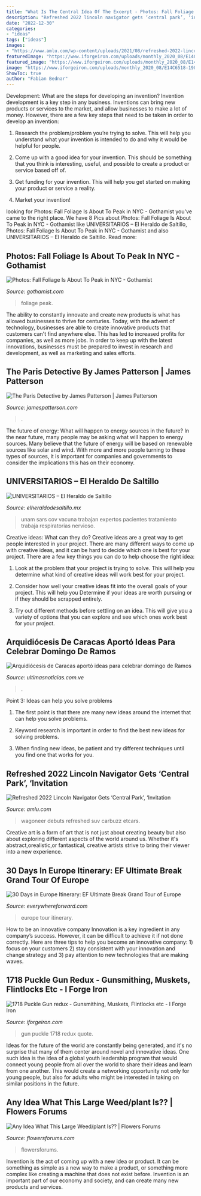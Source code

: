 ```yaml
---
title: "What Is The Central Idea Of The Excerpt - Photos: Fall Foliage Is About To Peak In Nyc"
description: "Refreshed 2022 lincoln navigator gets ‘central park’, ‘invitation"
date: "2022-12-30"
categories:
- "ideas"
tags: ["ideas"]
images:
- "https://www.amlu.com/wp-content/uploads/2021/08/refreshed-2022-lincoln-navigator-gets-central-park-invitation-black-label-variants44-768x432.jpg"
featuredImage: "https://www.iforgeiron.com/uploads/monthly_2020_08/E14C6518-198B-42AA-9113-B42CD44ED9EC.jpeg.af1d5afaab8010102a6acf52320ac001.jpeg"
featured_image: "https://www.iforgeiron.com/uploads/monthly_2020_08/E14C6518-198B-42AA-9113-B42CD44ED9EC.jpeg.af1d5afaab8010102a6acf52320ac001.jpeg"
image: "https://www.iforgeiron.com/uploads/monthly_2020_08/E14C6518-198B-42AA-9113-B42CD44ED9EC.jpeg.af1d5afaab8010102a6acf52320ac001.jpeg"
ShowToc: true
author: "Fabian Bednar"
---
```



Development: What are the steps for developing an invention?
Invention development is a key step in any business. Inventions can bring new products or services to the market, and allow businesses to make a lot of money. However, there are a few key steps that need to be taken in order to develop an invention:
1. Research the problem/problem you’re trying to solve. This will help you understand what your invention is intended to do and why it would be helpful for people.

2. Come up with a good idea for your invention. This should be something that you think is interesting, useful, and possible to create a product or service based off of.

3. Get funding for your invention. This will help you get started on making your product or service a reality.

4. Market your invention!

	

		
looking for Photos: Fall Foliage Is About To Peak in NYC - Gothamist you've came to the right place. We have 8 Pics about Photos: Fall Foliage Is About To Peak in NYC - Gothamist like UNIVERSITARIOS – El Heraldo de Saltillo, Photos: Fall Foliage Is About To Peak in NYC - Gothamist and also UNIVERSITARIOS – El Heraldo de Saltillo. Read more:
		
    
## Photos: Fall Foliage Is About To Peak In NYC - Gothamist

<img loading=lazy src="https://cms.prod.nypr.digital/images/313760/fill-1200x650/" onerror="this.onerror=null;this.src='https://tse4.mm.bing.net/th?id=OIP.ey2CUxHkBy7A_-2peW-y9wHaEA&amp;pid=15.1';" alt="Photos: Fall Foliage Is About To Peak in NYC - Gothamist">

_Source: gothamist.com_

>foliage peak. 

	

The ability to constantly innovate and create new products is what has allowed businesses to thrive for centuries. Today, with the advent of technology, businesses are able to create innovative products that customers can't find anywhere else. This has led to increased profits for companies, as well as more jobs. In order to keep up with the latest innovations, businesses must be prepared to invest in research and development, as well as marketing and sales efforts.

    
## The Paris Detective By James Patterson | James Patterson

<img loading=lazy src="https://www.jamespatterson.com/wp-content/uploads/2021/04/9781538718858-1.jpg?fit=450%2C675" onerror="this.onerror=null;this.src='https://tse4.mm.bing.net/th?id=OIP.5eMERVNx2l1gmV2CInDOaQAAAA&amp;pid=15.1';" alt="The Paris Detective by James Patterson | James Patterson">

_Source: jamespatterson.com_

>. 

	

The future of energy: What will happen to energy sources in the future?
In the near future, many people may be asking what will happen to energy sources. Many believe that the future of energy will be based on renewable sources like solar and wind. With more and more people turning to these types of sources, it is important for companies and governments to consider the implications this has on their economy.

    
## UNIVERSITARIOS – El Heraldo De Saltillo

<img loading=lazy src="https://www.elheraldodesaltillo.mx/wp-content/uploads/2020/07/expertos-2048x1346.jpg" onerror="this.onerror=null;this.src='https://tse4.mm.bing.net/th?id=OIP.GgAGmXEa99-Is4CmoAx5JAHaE3&amp;pid=15.1';" alt="UNIVERSITARIOS – El Heraldo de Saltillo">

_Source: elheraldodesaltillo.mx_

>unam sars cov vacuna trabajan expertos pacientes tratamiento trabaja respiratorias nervioso. 

	

Creative ideas: What can they do?
Creative ideas are a great way to get people interested in your project. There are many different ways to come up with creative ideas, and it can be hard to decide which one is best for your project. There are a few key things you can do to help choose the right idea:
1. Look at the problem that your project is trying to solve. This will help you determine what kind of creative ideas will work best for your project.

2. Consider how well your creative ideas fit into the overall goals of your project. This will help you Determine if your ideas are worth pursuing or if they should be scrapped entirely.

3. Try out different methods before settling on an idea. This will give you a variety of options that you can explore and see which ones work best for your project.


    
## Arquidiócesis De Caracas Aportó Ideas Para Celebrar Domingo De Ramos

<img loading=lazy src="https://ultimasnoticias.com.ve/wp-content/uploads/2020/04/Domingo-de-Ramos.jpg" onerror="this.onerror=null;this.src='https://tse3.mm.bing.net/th?id=OIP.kNWvcL4tn5wfqC8otVjAVQHaFh&amp;pid=15.1';" alt="Arquidiócesis de Caracas aportó ideas para celebrar domingo de Ramos">

_Source: ultimasnoticias.com.ve_

>. 

	

Point 3: Ideas can help you solve problems
1. The first point is that there are many new ideas around the internet that can help you solve problems.
2. Keyword research is important in order to find the best new ideas for solving problems.

3. When finding new ideas, be patient and try different techniques until you find one that works for you.

    
## Refreshed 2022 Lincoln Navigator Gets ‘Central Park’, ‘Invitation

<img loading=lazy src="https://www.amlu.com/wp-content/uploads/2021/08/refreshed-2022-lincoln-navigator-gets-central-park-invitation-black-label-variants44-768x432.jpg" onerror="this.onerror=null;this.src='https://tse1.mm.bing.net/th?id=OIP.uNzlzj_hRGT2sBNYPRBiEgHaEK&amp;pid=15.1';" alt="Refreshed 2022 Lincoln Navigator Gets ‘Central Park’, ‘Invitation">

_Source: amlu.com_

>wagoneer debuts refreshed suv carbuzz etcars. 

	

Creative art is a form of art that is not just about creating beauty but also about exploring different aspects of the world around us. Whether it's abstract,orealistic,or fantastical, creative artists strive to bring their viewer into a new experience.

    
## 30 Days In Europe Itinerary: EF Ultimate Break Grand Tour Of Europe

<img loading=lazy src="http://www.everywhereforward.com/wp-content/uploads/2017/09/06-105-post/IMG_4179(pp_w1200_h1600).jpg" onerror="this.onerror=null;this.src='https://tse2.mm.bing.net/th?id=OIP.1AbimFXQ7GyHh3St1luQYwHaJ4&amp;pid=15.1';" alt="30 Days in Europe Itinerary: EF Ultimate Break Grand Tour of Europe">

_Source: everywhereforward.com_

>europe tour itinerary. 

	

How to be an innovative company
Innovation is a key ingredient in any company’s success. However, it can be difficult to achieve it if not done correctly. Here are three tips to help you become an innovative company: 1) focus on your customers 2) stay consistent with your innovation and change strategy and 3) pay attention to new technologies that are making waves.

    
## 1718 Puckle Gun Redux - Gunsmithing, Muskets, Flintlocks Etc - I Forge Iron

<img loading=lazy src="https://www.iforgeiron.com/uploads/monthly_2020_08/E14C6518-198B-42AA-9113-B42CD44ED9EC.jpeg.af1d5afaab8010102a6acf52320ac001.jpeg" onerror="this.onerror=null;this.src='https://tse1.mm.bing.net/th?id=OIP.q0wJd-4Lj9l5JoTNyJadjwHaFj&amp;pid=15.1';" alt="1718 Puckle Gun redux - Gunsmithing, Muskets, Flintlocks etc - I Forge Iron">

_Source: iforgeiron.com_

>gun puckle 1718 redux quote. 

	

Ideas for the future of the world are constantly being generated, and it's no surprise that many of them center around novel and innovative ideas. One such idea is the idea of a global youth leadership program that would connect young people from all over the world to share their ideas and learn from one another. This would create a networking opportunity not only for young people, but also for adults who might be interested in taking on similar positions in the future.

    
## Any Idea What This Large Weed/plant Is?? | Flowers Forums

<img loading=lazy src="https://d29jd5m3t61t9.cloudfront.net/flowersforums.com/images/fbfiles/images/image-4240657934a45b6c812ddd7c8dc120d5_v_1470691820.jpeg" onerror="this.onerror=null;this.src='https://tse1.mm.bing.net/th?id=OIP.w5C_huGYVt3BIiJ6DNun5QHaJ4&amp;pid=15.1';" alt="Any Idea What This Large Weed/plant Is?? | Flowers Forums">

_Source: flowersforums.com_

>flowersforums. 

	

Invention is the act of coming up with a new idea or product. It can be something as simple as a new way to make a product, or something more complex like creating a machine that does not exist before. Invention is an important part of our economy and society, and can create many new products and services.

